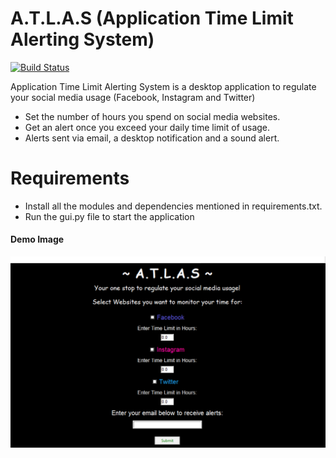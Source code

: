 # A.T.L.A.S (Application Time Limit Alerting System)

[![Build Status](https://travis-ci.org/joemccann/dillinger.svg?branch=master)](https://travis-ci.org/joemccann/dillinger)

Application Time Limit Alerting System is a desktop application to regulate your social media usage (Facebook, Instagram and Twitter)

  - Set the number of hours you spend on social media websites.
  - Get an alert once you exceed your daily time limit of usage.
  - Alerts sent via email, a desktop notification and a sound alert.

# Requirements
  - Install all the modules and dependencies mentioned in requirements.txt.
  -  Run the gui.py file to start the application
  
  #### Demo Image
  
![Demo Image](./image.png)
